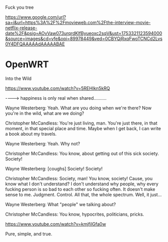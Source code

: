 Fuck you tree


https://www.google.com/url?sa=i&url=https%3A%2F%2Fmovieweb.com%2Fthe-interview-movie-netflix-release-date%2F&psig=AOvVaw073urqrdKlfByueoxc2sqV&ust=1753321123594000&source=images&cd=vfe&opi=89978449&ved=0CBYQjRxqFwoTCNCd2Lvs0Y4DFQAAAAAdAAAAABAE


# OpenWRT
Into the Wild


https://www.youtube.com/watch?v=5REHIkn5kRQ 





----> happiness is only real when shared..........




Wayne Westerberg: Yeah. What are you doing when we're there? Now you're in the wild, what are we doing?

Christopher McCandless: You're just living, man. You're just there, in that moment, in that special place and time. Maybe when I get back, I can write a book about my travels.

Wayne Westerberg: Yeah. Why not?

Christopher McCandless: You know, about getting out of this sick society. Society!

Wayne Westerberg: [coughs] Society! Society!

Christopher McCandless: Society, man! You know, society! Cause, you know what I don't understand? I don't understand why people, why every fucking person is so bad to each other so fucking often. It doesn't make sense to me. Judgment. Control. All that, the whole spectrum. Well, it just...

Wayne Westerberg: What "people" we talking about?

Christopher McCandless: You know, hypocrites, politicians, pricks.




https://www.youtube.com/watch?v=kmjfilGfa0w

Pure, simple, and true. 
